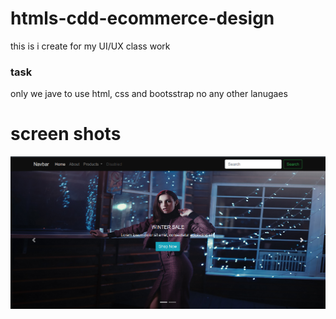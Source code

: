 # htmls-cdd-ecommerce-design

this is i create for my UI/UX class work 

### task 
only we jave to use html, css and bootsstrap no any other lanugaes 

# screen shots 

![carouselimg](/screenshots/carousel1.png)
